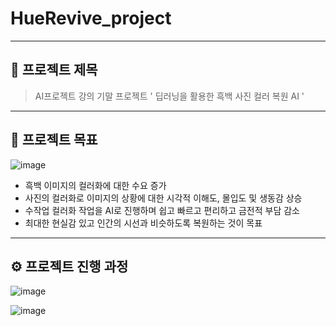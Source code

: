 # HueRevive_project


---


## 📌 프로젝트 제목


> AI프로젝트 강의 기말 프로젝트
> ' 딥러닝을 활용한 흑백 사진 컬러 복원 AI '


---


## 🎯 프로젝트 목표


![image](https://github.com/user-attachments/assets/b5158a79-be21-4ba5-8b3d-b75608e1ae38)


- 흑백 이미지의 컬러화에 대한 수요 증가
- 사진의 컬러화로 이미지의 상황에 대한 시각적 이해도, 몰입도 및 생동감 상승
- 수작업 컬러화 작업을 AI로 진행하며 쉽고 빠르고 편리하고 금전적 부담 감소
- 최대한 현실감 있고 인간의 시선과 비슷하도록 복원하는 것이 목표


---


## ⚙️ 프로젝트 진행 과정


![image](https://github.com/user-attachments/assets/79d41b45-e585-468c-a711-682f438358e8)


![image](https://github.com/user-attachments/assets/af0eff0c-caae-4a0f-bdaa-b213757d30b3)


